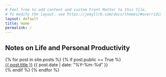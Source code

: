 ```yaml
---
# Feel free to add content and custom Front Matter to this file.
# To modify the layout, see https://jekyllrb.com/docs/themes/#overriding-theme-defaults
layout: default
title: Home
permalink: /
---
```

## Notes on Life and Personal Productivity
<div class="post-grid">
  {% for post in site.posts %}
  {% if post.public == True %}
  <div class="post-list-element">
    <a href="{{ post.url }}" class="post-preview">{{ post.title }}</a>
    <date>{{ post.date | date: "%Y-%m-%d" }}</date>
  </div>
  {% endif %}
  {% endfor %}
</div>
